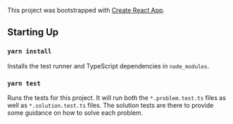 This project was bootstrapped with [Create React App](https://github.com/facebook/create-react-app).

## Starting Up

### `yarn install`

Installs the test runner and TypeScript dependencies in `node_modules`.


### `yarn test`

Runs the tests for this project. It will run both the `*.problem.test.ts` files as well as `*.solution.test.ts` files. The solution tests are there to provide some guidance on how to solve each problem.
